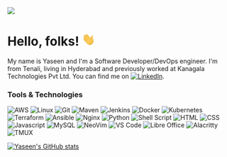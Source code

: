 [![](https://raw.githubusercontent.com/yaseensec/yaseensec/master/profile.gif)](https://www.yaseenins.com/)

# Hello, folks! <img src="https://raw.githubusercontent.com/yaseensec/yaseensec/master/wave.gif" width="30px">

My name is Yaseen and I'm a Software Developer/DevOps engineer. I'm from Tenali, living in Hyderabad and previously worked at Kanagala Technologies Pvt Ltd. You can find me on [![LinkedIn](https://img.shields.io/badge/-linkedin-000?logo=linkedin&logoColor=F90)](https://www.linkedin.com/in/yaseenins/).

<!-- [1.1]: https://raw.githubusercontent.com/yaseensec/yaseensec/master/linkedin-3-16.png (LinkedIn icon without padding) -->
[1.1]: (https://img.shields.io/badge/-Linkedin-000&logo=linkedin&logoColor=F90)
[1]: https://www.linkedin.com/in/yaseenins/


### Tools & Technologies

![AWS](https://img.shields.io/badge/-AWS-000?&logo=Amazon-AWS&logoColor=F90)
![Linux](https://img.shields.io/badge/-Linux-000?&logo=Linux)
![Git](https://img.shields.io/badge/-Git-000?&logo=Git&logoColor=F90)
![Maven](https://img.shields.io/badge/-Maven-000?&logo=Apache-Maven&logoColor=F90)
![Jenkins](https://img.shields.io/badge/-Jenkins-000?&logo=Jenkins&logoColor=F90)
![Docker](https://img.shields.io/badge/-Docker-000?&logo=Docker&logoColor=F90)
![Kubernetes](https://img.shields.io/badge/-Kubernetes-000?&logo=Kubernetes&logoColor=F90)
![Terraform](https://img.shields.io/badge/-Terraform-000?&logo=Terraform&logoColor=F90)
![Ansible](https://img.shields.io/badge/-Ansible-000?&logo=Ansible&logoColor=F90)
![Nginx](https://img.shields.io/badge/-Nginx-000?&logo=nginx&logoColor=F90)
![Python](https://img.shields.io/badge/-Python-000?&logo=python&logoColor=F90)
![Shell Script](https://img.shields.io/badge/-Shell_Script-000?&logo=gnu-bash&logoColor=F90)
![HTML](https://img.shields.io/badge/HTML5-000?&logo=html5&logoColor=F90)
![CSS](https://img.shields.io/badge/CSS3-000?&logo=css3&logoColor=F90)
![Javascript](https://img.shields.io/badge/-JavaScript-000?&logo=javascript&logoColor=F90)
![MySQL](https://img.shields.io/badge/-MySQL-000?&logo=mysql&logoColor=F90)
![NeoVim](https://img.shields.io/badge/-NeoVim-000?&logo=neovim&logoColor=F90)
![VS Code](https://img.shields.io/badge/-Visual_Studio_Code-000?&logo=visual%20studio%20code&logoColor=F90)
![Libre Office](https://img.shields.io/badge/-LibreOffice-000?&logo=LibreOffice&logoColor=F90)
![Alacritty](https://img.shields.io/badge/-alacritty-000?&logo=alacritty&logoColor=F90)
![TMUX](https://img.shields.io/badge/-tmux-000?&logo=tmux&logoColor=F90)

[![Yaseen's GitHub stats](https://github-readme-stats.vercel.app/api?username=yaseensec&hide=contribs)](https://yaseenins.com)

